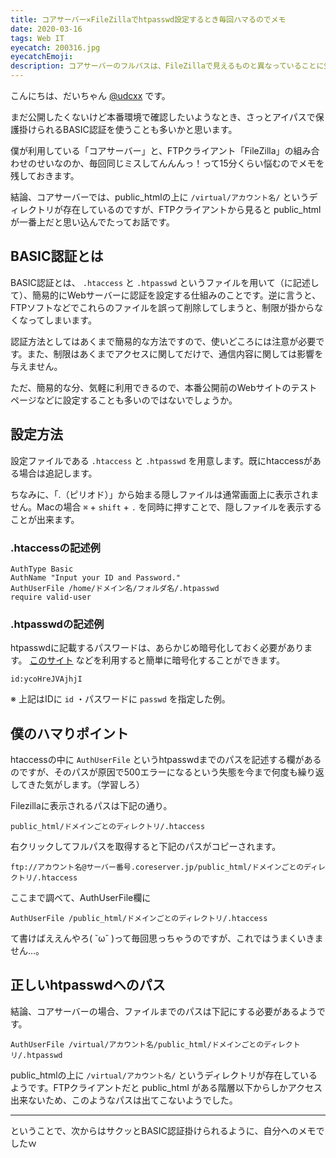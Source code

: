 ```yaml
---
title: コアサーバー✕FileZillaでhtpasswd設定するとき毎回ハマるのでメモ
date: 2020-03-16
tags: Web IT
eyecatch: 200316.jpg
eyecatchEmoji:
description: コアサーバーのフルパスは、FileZillaで見えるものと異なっていることに気づかず、何度も引っかかってしまってます...
---
```


こんにちは、だいちゃん [@udcxx](https://twitter.com/udc_xx) です。

まだ公開したくないけど本番環境で確認したいようなとき、さっとアイパスで保護掛けられるBASIC認証を使うことも多いかと思います。

僕が利用している「コアサーバー」と、FTPクライアント「FileZilla」の組み合わせのせいなのか、毎回同じミスしてんんんっ！って15分くらい悩むのでメモを残しておきます。

結論、コアサーバーでは、public_htmlの上に `/virtual/アカウント名/` というディレクトリが存在しているのですが、FTPクライアントから見ると public_html が一番上だと思い込んでたってお話です。

## BASIC認証とは

BASIC認証とは、 `.htaccess` と `.htpasswd` というファイルを用いて（に記述して）、簡易的にWebサーバーに認証を設定する仕組みのことです。逆に言うと、FTPソフトなどでこれらのファイルを誤って削除してしまうと、制限が掛からなくなってしまいます。

認証方法としてはあくまで簡易的な方法ですので、使いどころには注意が必要です。また、制限はあくまでアクセスに関してだけで、通信内容に関しては影響を与えません。

ただ、簡易的な分、気軽に利用できるので、本番公開前のWebサイトのテストページなどに設定することも多いのではないでしょうか。

## 設定方法

設定ファイルである `.htaccess` と `.htpasswd` を用意します。既にhtaccessがある場合は追記します。

ちなみに、「.（ピリオド）」から始まる隠しファイルは通常画面上に表示されません。Macの場合 `⌘` + `shift` + `.` を同時に押すことで、隠しファイルを表示することが出来ます。

### .htaccessの記述例

```
AuthType Basic
AuthName "Input your ID and Password."
AuthUserFile /home/ドメイン名/フォルダ名/.htpasswd
require valid-user
```

### .htpasswdの記述例

htpasswdに記載するパスワードは、あらかじめ暗号化しておく必要があります。 [このサイト](https://www.luft.co.jp/cgi/htpasswd.php) などを利用すると簡単に暗号化することができます。

```
id:ycoHreJVAjhjI
```

※ 上記はIDに `id` ・パスワードに `passwd` を指定した例。

## 僕のハマりポイント

htaccessの中に `AuthUserFile` というhtpasswdまでのパスを記述する欄があるのですが、そのパスが原因で500エラーになるという失態を今まで何度も繰り返してきた気がします。（学習しろ）

Filezillaに表示されるパスは下記の通り。

```
public_html/ドメインごとのディレクトリ/.htaccess
```

右クリックしてフルパスを取得すると下記のパスがコピーされます。

```
ftp://アカウント名@サーバー番号.coreserver.jp/public_html/ドメインごとのディレクトリ/.htaccess
```

ここまで調べて、AuthUserFile欄に

```
AuthUserFile /public_html/ドメインごとのディレクトリ/.htaccess
```

て書けばええんやろ( ˘ω˘ )って毎回思っちゃうのですが、これではうまくいきません...。

## 正しいhtpasswdへのパス

結論、コアサーバーの場合、ファイルまでのパスは下記にする必要があるようです。

```
AuthUserFile /virtual/アカウント名/public_html/ドメインごとのディレクトリ/.htpasswd
```

public_htmlの上に `/virtual/アカウント名/` というディレクトリが存在しているようです。FTPクライアントだと public_html がある階層以下からしかアクセス出来ないため、このようなパスは出てこないようでした。

-----

ということで、次からはサクッとBASIC認証掛けられるように、自分へのメモでしたｗ
